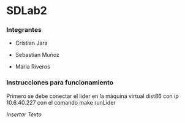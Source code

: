 # SDLab2

### Integrantes

- Cristian Jara

- Sebastian Muñoz

- Maria Riveros


### Instrucciones para funcionamiento

Primero se debe conectar el lider en la máquina virtual dist86 con ip 10.6.40.227 con
el comando make runLider

*Insertar Texto*
